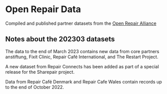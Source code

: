 # Open Repair Data

Compiled and published partner datasets from the [Open Repair Alliance](https://openrepair.org/)

## Notes about the 202303 datasets

The data to the end of March 2023 contains new data from core partners anstiftung, Fixit Clinic, Repair Café International, and The Restart Project.

A new dataset from Repair Connects has been added as part of a special release for the Sharepair project.

Data from Repair Café Denmark and Repair Cafe Wales contain records up to the end of October 2022.
